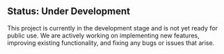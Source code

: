 
## Status: Under Development

This project is currently in the development stage and is not yet ready for public use. We are actively working on implementing new features, improving existing functionality, and fixing any bugs or issues that arise.